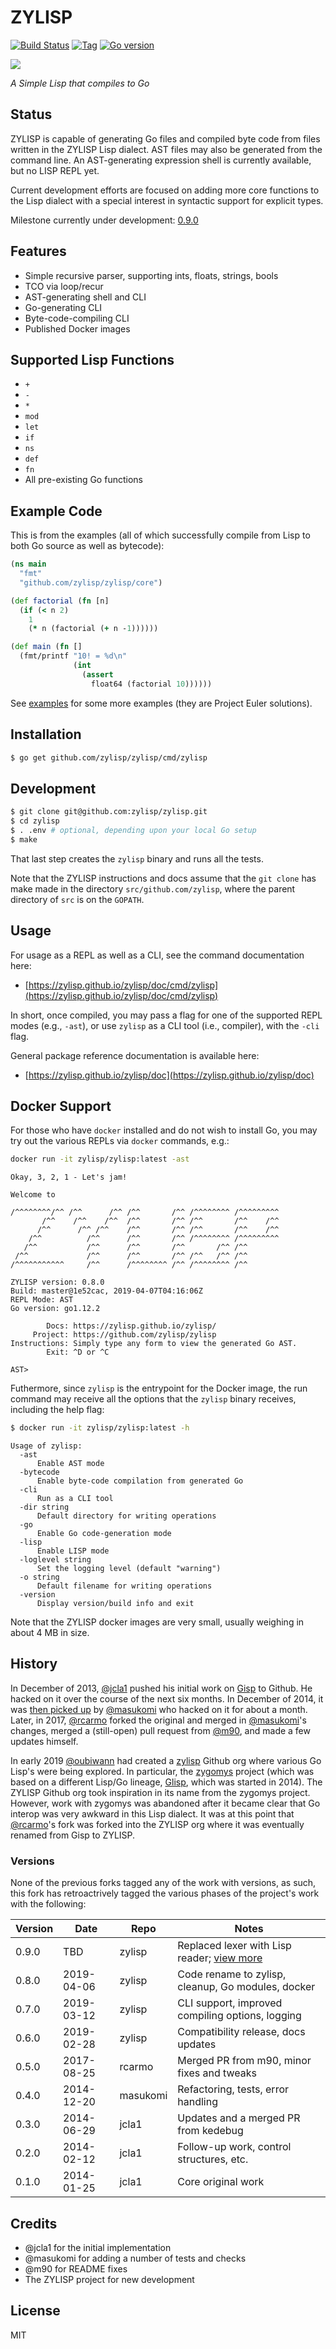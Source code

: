 # ZYLISP

[![Build Status][travis-badge]][travis]
[![Tag][tag-badge]][tag]
[![Go version][go-v]](.travis.yml)

[![][logo]][logo-large]

_A Simple Lisp that compiles to Go_

## Status

ZYLISP is capable of generating Go files and compiled byte code from files
written in the ZYLISP Lisp dialect. AST files may also be generated from the
command line. An AST-generating expression shell is currently available, but
no LISP REPL yet.

Current development efforts are focused on adding more core functions to the
Lisp dialect with a special interest in syntactic support for explicit types.

Milestone currently under development:
[0.9.0](https://github.com/zylisp/zylisp/milestone/4)

## Features

- Simple recursive parser, supporting ints, floats, strings, bools
- TCO via loop/recur
- AST-generating shell and CLI
- Go-generating CLI
- Byte-code-compiling CLI
- Published Docker images

## Supported Lisp Functions

- `+`
- `-`
- `*`
- `mod`
- `let`
- `if`
- `ns`
- `def`
- `fn`
- All pre-existing Go functions

## Example Code

This is from the examples (all of which successfully compile from Lisp to both
Go source as well as bytecode):

```clj
(ns main
  "fmt"
  "github.com/zylisp/zylisp/core")

(def factorial (fn [n]
  (if (< n 2)
    1
    (* n (factorial (+ n -1))))))

(def main (fn []
  (fmt/printf "10! = %d\n"
              (int
                (assert
                  float64 (factorial 10))))))
```

See [examples](examples) for some more examples (they are Project Euler
solutions).

## Installation

```bash
$ go get github.com/zylisp/zylisp/cmd/zylisp
```

## Development

```bash
$ git clone git@github.com:zylisp/zylisp.git
$ cd zylisp
$ . .env # optional, depending upon your local Go setup
$ make
```

That last step creates the `zylisp` binary and runs all the tests.

Note that the ZYLISP instructions and docs assume that the `git clone` has
make made in the directory `src/github.com/zylisp`, where the parent directory
of `src` is on the `GOPATH`.

## Usage

For usage as a REPL as well as a CLI, see the command documentation here:

- [https://zylisp.github.io/zylisp/doc/cmd/zylisp](https://zylisp.github.io/zylisp/doc/cmd/zylisp)

In short, once compiled, you may pass a flag for one of the supported REPL
modes (e.g., `-ast`), or use `zylisp` as a CLI tool (i.e., compiler), with the
`-cli` flag.

General package reference documentation is available here:

- [https://zylisp.github.io/zylisp/doc](https://zylisp.github.io/zylisp/doc)

## Docker Support

For those who have `docker` installed and do not wish to install Go, you may
try out the various REPLs via `docker` commands, e.g.:

```bash
docker run -it zylisp/zylisp:latest -ast
```

```
Okay, 3, 2, 1 - Let's jam!

Welcome to

/^^^^^^^^/^^ /^^      /^^ /^^       /^^ /^^^^^^^^ /^^^^^^^^^
       /^^    /^^    /^^  /^^       /^^ /^^       /^^    /^^
      /^^      /^^ /^^    /^^       /^^ /^^       /^^    /^^
    /^^          /^^      /^^       /^^ /^^^^^^^^ /^^^^^^^^^
   /^^           /^^      /^^       /^^       /^^ /^^
 /^^             /^^      /^^       /^^ /^^   /^^ /^^
/^^^^^^^^^^^     /^^      /^^^^^^^^ /^^ /^^^^^^^^ /^^

ZYLISP version: 0.8.0
Build: master@1e52cac, 2019-04-07T04:16:06Z
REPL Mode: AST
Go version: go1.12.2

        Docs: https://zylisp.github.io/zylisp/
     Project: https://github.com/zylisp/zylisp
Instructions: Simply type any form to view the generated Go AST.
        Exit: ^D or ^C

AST>
```

Futhermore, since `zylisp` is the entrypoint for the Docker image, the run
command may receive all the options that the `zylisp` binary receives,
including the help flag:

```bash
$ docker run -it zylisp/zylisp:latest -h
```

```
Usage of zylisp:
  -ast
      Enable AST mode
  -bytecode
      Enable byte-code compilation from generated Go
  -cli
      Run as a CLI tool
  -dir string
      Default directory for writing operations
  -go
      Enable Go code-generation mode
  -lisp
      Enable LISP mode
  -loglevel string
      Set the logging level (default "warning")
  -o string
      Default filename for writing operations
  -version
      Display version/build info and exit
```

Note that the ZYLISP docker images are very small, usually weighing in about
4 MB in size.

## History

In December of 2013, [@jcla1](https://github.com/jcla1) pushed his initial
work on [Gisp](https://github.com/jcla1/gisp) to Github. He hacked on it over
the course of the next six months. In December of 2014, it was
[then picked up](https://github.com/masukomi/gisp) by
[@masukomi](https://github.com/masukomi) who hacked on it for about a month.
Later, in 2017, [@rcarmo](https://github.com/rcarmo) forked the original and
merged in [@masukomi](https://github.com/masukomi)'s changes, merged a
(still-open) pull request from [@m90](https://github.com/m90), and made a few
updates himself.

In early 2019 [@oubiwann](https://github.com/oubiwann) had created a
[zylisp](https://github.com/zylisp) Github org where various Go Lisp's were
being explored. In particular, the
[zygomys](https://github.com/glycerine/zygomys) project (which was based on
a different Lisp/Go lineage, [Glisp](https://github.com/zhemao/glisp), which
was started in 2014). The ZYLISP Github org took inspiration in its name from
the zygomys project. However, work with zygomys was abandoned after it became
clear that Go interop was very awkward in this Lisp dialect. It was at this
point that [@rcarmo](https://github.com/rcarmo)'s fork was forked into the
ZYLISP org where it was eventually renamed from Gisp to ZYLISP.

### Versions

None of the previous forks tagged any of the work with versions, as such, this
fork has retroactrively tagged the various phases of the project's work with
the following:

| Version | Date       | Repo     | Notes                                                   |
| ------- | ---------- | -------- | ------------------------------------------------------- |
| 0.9.0   | TBD        | zylisp   | Replaced lexer with Lisp reader; [view more][090-notes] |
| 0.8.0   | 2019-04-06 | zylisp   | Code rename to zylisp, cleanup, Go modules, docker      |
| 0.7.0   | 2019-03-12 | zylisp   | CLI support, improved compiling options, logging        |
| 0.6.0   | 2019-02-28 | zylisp   | Compatibility release, docs updates                     |
| 0.5.0   | 2017-08-25 | rcarmo   | Merged PR from m90, minor fixes and tweaks              |
| 0.4.0   | 2014-12-20 | masukomi | Refactoring, tests, error handling                      |
| 0.3.0   | 2014-06-29 | jcla1    | Updates and a merged PR from kedebug                    |
| 0.2.0   | 2014-02-12 | jcla1    | Follow-up work, control structures, etc.                |
| 0.1.0   | 2014-01-25 | jcla1    | Core original work                                      |

## Credits

- @jcla1 for the initial implementation
- @masukomi for adding a number of tests and checks
- @m90 for README fixes
- The ZYLISP project for new development

## License

MIT

<!-- Named page links below: /-->

[logo]: https://avatars2.githubusercontent.com/u/48034771?s=250
[logo-large]: https://avatars2.githubusercontent.com/u/48034771
[travis]: https://travis-ci.org/zylisp/zylisp
[travis-badge]: https://travis-ci.org/zylisp/zylisp.png?branch=master
[tag-badge]: https://img.shields.io/github/tag/zylisp/zylisp.svg
[tag]: https://github.com/zylisp/zylisp/tags
[go-v]: https://img.shields.io/badge/Go-1.12-blue.svg
[090-notes]: https://github.com/zylisp/zylisp/milestone/4?closed=1
